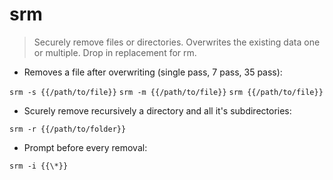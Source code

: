 # srm

> Securely remove files or directories.
> Overwrites the existing data one or multiple. Drop in replacement for rm.

- Removes a file after overwriting (single pass, 7 pass, 35 pass):

`srm -s {{/path/to/file}}`
`srm -m {{/path/to/file}}`
`srm {{/path/to/file}}`

- Scurely remove recursively a directory and all it's subdirectories:

`srm -r {{/path/to/folder}}`

- Prompt before every removal:

`srm -i {{\*}}`
